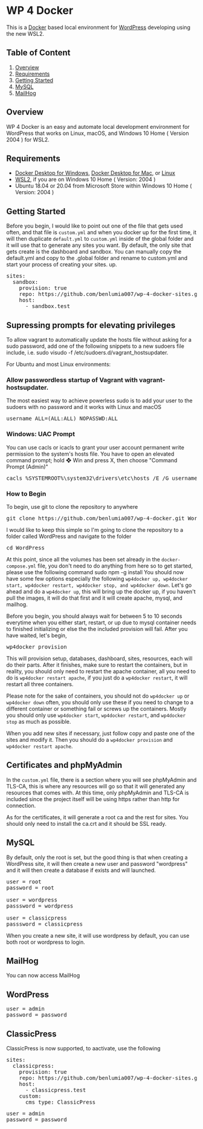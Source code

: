 # WP 4 Docker
This is a [Docker](https://www.docker.com) based local environment for [WordPress](https://wordpress.org) developing using the new WSL2. 

## Table of Content

1. [Overview](https://github.com/benlumia007/docker-for-wordpress#overview)
2. [Requirements](https://github.com/benlumia007/docker-for-wordpress#requirements)
3. [Getting Started](https://github.com/benlumia007/docker-for-wordpress#getting-started)
4. [MySQL](https://github.com/benlumia007/docker-for-wordpress#mysql)
5. [MailHog](https://github.com/benlumia007/docker-for-wordpress#mailhog)

## Overview
WP 4 Docker is an easy and automate local development environment for WordPress that works on Linux, macOS, and Windows 10 Home ( Version 2004 ) for WSL2.

## Requirements
* [Docker Desktop for Windows](https://docs.docker.com/docker-for-windows/install), [Docker Desktop for Mac](https://docs.docker.com/docker-for-mac/install/), or [Linux](https://docs.docker.com/engine/install/)
* [WSL2](https://docs.microsoft.com/en-us/windows/wsl/), if you are on Windows 10 Home ( Version: 2004 )
* Ubuntu 18.04 or 20.04 from Microsoft Store within Windows 10 Home ( Version: 2004 )

## Getting Started
Before you begin, I would like to point out one of the file that gets used often, and that file is <code>custom.yml</code> and when you docker up for the first time, it will then duplicate <code>default.yml</code> to <code>custom.yml</code> inside of the global folder and it will use that to generate any sites you want. By default, the only site that gets create is the dashboard and sandbox. You can manually copy the default.yml and copy to the .global folder and rename to custom.yml and start your process of creating your sites.
up. 
<pre>
sites:
  sandbox:
    provision: true
    repo: https://github.com/benlumia007/wp-4-docker-sites.git
    host:
      - sandbox.test
</pre>
## Supressing prompts for elevating privileges
To allow vagrant to automatically update the hosts file without asking for a sudo password, add one of the following snippets to a new sudoers file include, i.e. sudo visudo -f /etc/sudoers.d/vagrant_hostsupdater.

For Ubuntu and most Linux environments:

### Allow passwordless startup of Vagrant with vagrant-hostsupdater.
The most easiest way to achieve powerless sudo is to add your user to the sudoers with no password and it works with Linux and macOS

<pre>username ALL=(ALL:ALL) NOPASSWD:ALL</pre>

### Windows: UAC Prompt
You can use cacls or icacls to grant your user account permanent write permission to the system's hosts file. You have to open an elevated command prompt; hold ❖ Win and press X, then choose "Command Prompt (Admin)"

<pre>
cacls %SYSTEMROOT%\system32\drivers\etc\hosts /E /G username:W 
</pre>

### How to Begin
To begin, use git to clone the repository to anywhere
<pre>
git clone https://github.com/benlumia007/wp-4-docker.git WordPress
</pre>
I would like to keep this simple so I'm going to clone the repository to a folder called WordPress and navigate to the folder
<pre>
cd WordPress
</pre>
At this point, since all the volumes has been set already in the `docker-compose.yml` file, you don't need to do anything from here so to get started, please use the following command
</pre>
sudo npm -g install
</pre>
You should now have some few options especially the following `wp4docker up, wp4docker start, wp4docker restart, wp4docker stop, and wp4docker down`. Let's go ahead and do a `wp4docker up`, this will bring up the docker up, if you haven't pull the images, it will do that first and it will create apache, mysql, and mailhog.

Before you begin, you should always wait for between 5 to 10 seconds everytime when you either start, restart, or up due to mysql container needs to finished initializing or else the the included provision will fail. After you have waited, let's begin, 
<pre>
wp4docker provision
</pre>
This will provision setup, databases, dashboard, sites, resources, each will do their parts. After it finishes, make sure to restart the containers, but in reality, you should only need to restart the apache container, all you need to do is `wp4docker restart apache`, if you just do a `wp4docker restart`, it will restart all three containers.

Please note for the sake of containers, you should not do `wp4docker up` or `wp4docker down` often, you should only use these if you need to change to a different container or something fail or screws up the containers. Mostly you should only use `wp4docker start`, `wp4docker restart`, and `wp4docker stop` as much as possible.

When you add new sites if necessary, just follow copy and paste one of the sites and modify it. Then you should do a `wp4docker provision` and `wp4docker restart apache`.

## Certificates and phpMyAdmin
In the <code>custom.yml</code> file, there is a section where you will see phpMyAdmin and TLS-CA, this is where any resources will go so that it will generated any resources that comes with. At this time, only phpMyAdmin and TLS-CA is included since the project itself will be using https rather than http for connection.

As for the certificates, it will generate a root ca and the rest for sites. You should only need to install the ca.crt and it should be SSL ready. 

## MySQL
By default, only the root is set, but the good thing is that when creating a WordPress site, it will then create a new user and password "wordpress" and it will then create a database if exists and will launched.
<pre>
user = root
password = root

user = wordpress
passsword = wordpress

user = classicpress
passsword = classicpress
</pre>
When you create a new site, it will use wordpress by default, you can use both root or wordpress to login.

## MailHog
You can now access MailHog

## WordPress
<pre>
user = admin
password = password
</pre>

## ClassicPress
ClassicPress is now supported, to aactivate, use the following
<pre>
sites:
  classicpress:
    provision: true
    repo: https://github.com/benlumia007/wp-4-docker-sites.git
    host:
      - classicpress.test
    custom:
      cms_type: ClassicPress
</pre>
<pre>
user = admin
password = password
</pre>